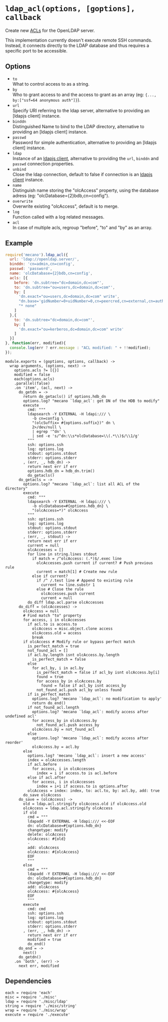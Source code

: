 
# `ldap_acl(options, [goptions], callback`

Create new [ACLs](acls) for the OpenLDAP server.   

This implementation currently doesn't execute remote SSH commands. Instead, it
connects directly to the LDAP database and thus requires a specific port to be
accessible.   

## Options

*   `to`   
    What to control access to as a string.   
*   `by`   
    Who to grant access to and the access to grant as an array
    (eg: `{..., by:["ssf=64 anonymous auth"]}`).   
*   `url`   
    Specify URI referring to the ldap server, alternative to providing an
    [ldapjs client] instance.   
*   `binddn`   
    Distinguished Name to bind to the LDAP directory, alternative to providing
    an [ldapjs client] instance.   
*   `passwd`   
    Password for simple authentication, alternative to providing an
    [ldapjs client] instance.   
*   `ldap`   
    Instance of an [ldapjs client][ldapclt], alternative to providing the `url`,
    `binddn` and `passwd` connection properties.   
*   `unbind`   
    Close the ldap connection, default to false if connection is an
    [ldapjs client][ldapclt] instance.   
*   `name`   
    Distinguish name storing the "olcAccess" property, using the database adress
    (eg: "olcDatabase={2}bdb,cn=config").   
*   `overwrite`   
    Overwrite existing "olcAccess", default is to merge.   
*   `log`   
    Function called with a log related messages.   
*   `acl`   
    In case of multiple acls, regroup "before", "to" and "by" as an array.   

## Example

```js
require('mecano').ldap_acl({
  url: 'ldap://openldap.server/',
  binddn: 'cn=admin,cn=config',
  passwd: 'password',
  name: 'olcDatabase={2}bdb,cn=config',
  acls: [{
    before: 'dn.subtree="dc=domain,dc=com"',
    to: 'dn.subtree="ou=users,dc=domain,dc=com"',
    by: [
      'dn.exact="ou=users,dc=domain,dc=com" write',
      "dn.base='gidNumber=0+uidNumber=0,cn=peercred,cn=external,cn=auth' read",
      "* none"
    ]
  },{
    to: 'dn.subtree="dc=domain,dc=com"',
    by: [
      'dn.exact="ou=kerberos,dc=domain,dc=com" write'
    ]
  }]
}, function(err, modified){
  console.log(err ? err.message : "ACL modified: " + !!modified);
});
```

    module.exports = (goptions, options, callback) ->
      wrap arguments, (options, next) ->
        options.acls ?= [{}]
        modified = false
        each(options.acls)
        .parallel(false)
        .on 'item', (acl, next) ->
          do_getdn = ->
            return do_getacls() if options.hdb_dn
            options.log? "mecano `ldap_acl`: get DN of the HDB to modify"
            execute
              cmd: """
              ldapsearch -Y EXTERNAL -H ldapi:/// \
                -b cn=config \
                "(olcSuffix= #{options.suffix})" dn \
                2>/dev/null \
                | egrep '^dn' \
                | sed -e 's/^dn:\\s*olcDatabase=\\(.*\\)$/\\1/g'
              """
              ssh: options.ssh
              log: options.log
              stdout: options.stdout
              stderr: options.stderr
            , (err, _, hdb_dn) ->
              return next err if err
              options.hdb_dn = hdb_dn.trim()
              do_getacls()
          do_getacls = ->
            options.log? "mecano `ldap_acl`: list all ACL of the directory"
            execute
              cmd: """
              ldapsearch -Y EXTERNAL -H ldapi:/// \
                -b olcDatabase=#{options.hdb_dn} \
                "(olcAccess=*)" olcAccess
              """
              ssh: options.ssh
              log: options.log
              stdout: options.stdout
              stderr: options.stderr
            , (err, _, stdout) ->
              return next err if err
              current = null
              olcAccesses = []
              for line in string.lines stdout
                if match = /^olcAccess: (.*)$/.exec line
                  olcAccesses.push current if current? # Push previous rule
                  current = match[1] # Create new rule
                else if current?
                  if /^ /.test line # Append to existing rule
                    current += line.substr 1
                  else # Close the rule
                    olcAccesses.push current
                    current = null
              do_diff ldap.acl.parse olcAccesses
          do_diff = (olcAccesses) ->
            olcAccess = null
            # Find match "to" property
            for access, i in olcAccesses
              if acl.to is access.to
                olcAccess = misc.object.clone access
                olcAccess.old = access
                break
            if olcAccess # Modify rule or bypass perfect match
              is_perfect_match = true
              not_found_acl = []
              if acl.by.length isnt olcAccess.by.length
                is_perfect_match = false 
              else
                for acl_by, i in acl.by
                  is_perfect_match = false if acl_by isnt olcAccess.by[i]
                  found = true
                  for access_by in olcAccess.by
                    found = false if acl_by isnt access_by
                  not_found_acl.push acl_by unless found
              if is_perfect_match
                options.log? 'mecano `ldap_acl`: no modification to apply'
                return do_end()
              if not_found_acl.length
                options.log? 'mecano `ldap_acl`: modify access after undefined acl'
                for access_by in olcAccess.by
                  not_found_acl.push access_by
                olcAccess.by = not_found_acl
              else
                options.log? 'mecano `ldap_acl`: modify access after reorder'
                olcAccess.by = acl.by
            else
              options.log? 'mecano `ldap_acl`: insert a new access'
              index = olcAccesses.length
              if acl.before
                for access, i in olcAccesses
                  index = i if access.to is acl.before
              else if acl.after
                for access, i in olcAccesses
                  index = i+1 if access.to is options.after
              olcAccess = index: index, to: acl.to, by: acl.by, add: true
            do_save olcAccess
          do_save = (olcAccess) ->
            old = ldap.acl.stringify olcAccess.old if olcAccess.old
            olcAccess = ldap.acl.stringify olcAccess
            if old
              cmd = """
              ldapadd -Y EXTERNAL -H ldapi:/// <<-EOF
              dn: olcDatabase=#{options.hdb_dn}
              changetype: modify
              delete: olcAccess
              olcAccess: #{old}
              -
              add: olcAccess
              olcAccess: #{olcAccess}
              EOF
              """
            else
              cmd = """
              ldapadd -Y EXTERNAL -H ldapi:/// <<-EOF
              dn: olcDatabase=#{options.hdb_dn}
              changetype: modify
              add: olcAccess
              olcAccess: #{olcAccess}
              EOF
              """
            execute
              cmd: cmd
              ssh: options.ssh
              log: options.log
              stdout: options.stdout
              stderr: options.stderr
            , (err, _, hdb_dn) ->
              return next err if err
              modified = true
              do_end()
          do_end = ->
            next()
          do_getdn()
        .on 'both', (err) ->
          next err, modified

## Dependencies

    each = require 'each'
    misc = require './misc'
    ldap = require './misc/ldap'
    string = require './misc/string'
    wrap = require './misc/wrap'
    execute = require './execute'

[acls]: http://www.openldap.org/doc/admin24/access-control.html
[ldapclt]: http://ldapjs.org/client.html
[tuto]: https://documentation.fusiondirectory.org/fr/documentation/convert_acl


